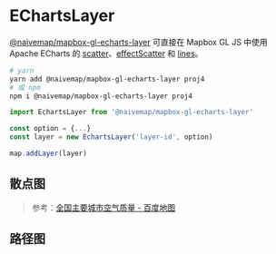 # EChartsLayer

[@naivemap/mapbox-gl-echarts-layer](https://www.npmjs.com/package/@naivemap/mapbox-gl-echarts-layer) 可直接在 Mapbox GL JS 中使用 Apache ECharts 的 [scatter](https://echarts.apache.org/zh/option.html#series-scatter)、[effectScatter](https://echarts.apache.org/zh/option.html#series-effectScatter) 和 [lines](https://echarts.apache.org/zh/option.html#series-lines)。

```bash
# yarn
yarn add @naivemap/mapbox-gl-echarts-layer proj4
# 或 npm
npm i @naivemap/mapbox-gl-echarts-layer proj4
```

```js
import EchartsLayer from '@naivemap/mapbox-gl-echarts-layer'

const option = {...}
const layer = new EchartsLayer('layer-id', option)

map.addLayer(layer)
```

## 散点图

<ClientOnly>
  <common-code-view name="plugins-echarts-scatter" />
</ClientOnly>

> 参考：[全国主要城市空气质量 - 百度地图](https://echarts.apache.org/examples/zh/editor.html?c=effectScatter-bmap)

## 路径图

<ClientOnly>
  <common-code-view name="plugins-echarts-lines" />
</ClientOnly>
